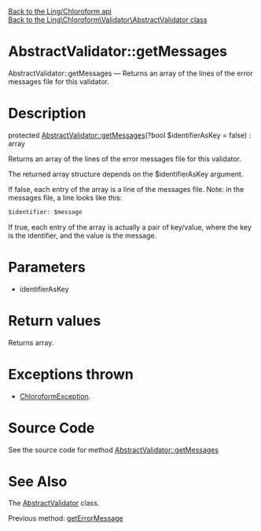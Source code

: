 [Back to the Ling/Chloroform api](https://github.com/lingtalfi/Chloroform/blob/master/doc/api/Ling/Chloroform.md)<br>
[Back to the Ling\Chloroform\Validator\AbstractValidator class](https://github.com/lingtalfi/Chloroform/blob/master/doc/api/Ling/Chloroform/Validator/AbstractValidator.md)


AbstractValidator::getMessages
================



AbstractValidator::getMessages — Returns an array of the lines of the error messages file for this validator.




Description
================


protected [AbstractValidator::getMessages](https://github.com/lingtalfi/Chloroform/blob/master/doc/api/Ling/Chloroform/Validator/AbstractValidator/getMessages.md)(?bool $identifierAsKey = false) : array




Returns an array of the lines of the error messages file for this validator.


The returned array structure depends on the $identifierAsKey argument.

If false, each entry of the array is a line of the messages file.
Note: in the messages file, a line looks like this:


```txt
$identifier: $message
```


If true, each entry of the array is actually a pair of key/value, where the
key is the identifier, and the value is the message.




Parameters
================


- identifierAsKey

    


Return values
================

Returns array.


Exceptions thrown
================

- [ChloroformException](https://github.com/lingtalfi/Chloroform/blob/master/doc/api/Ling/Chloroform/Exception/ChloroformException.md).&nbsp;







Source Code
===========
See the source code for method [AbstractValidator::getMessages](https://github.com/lingtalfi/Chloroform/blob/master/Validator/AbstractValidator.php#L182-L201)


See Also
================

The [AbstractValidator](https://github.com/lingtalfi/Chloroform/blob/master/doc/api/Ling/Chloroform/Validator/AbstractValidator.md) class.

Previous method: [getErrorMessage](https://github.com/lingtalfi/Chloroform/blob/master/doc/api/Ling/Chloroform/Validator/AbstractValidator/getErrorMessage.md)<br>

